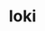 ---
title: "loki"
layout: cache
categories: [package, develop-2025-04-27]
meta: {"compilers": ["gcc@11.4.0", "intel-oneapi-compilers@2025.1.0"], "num_specs": 3, "num_specs_by_stack": {"e4s": 1, "e4s-neoverse-v2": 1, "e4s-oneapi": 1, "root": 3}, "oss": ["ubuntu22.04"], "platforms": ["linux"], "stacks": ["e4s", "e4s-neoverse-v2", "e4s-oneapi", "root"], "targets": ["neoverse_v2", "x86_64_v3"], "versions": ["0.1.7"]}
spec_details: [{"compiler": "gcc@11.4.0", "hash": "7iecek3npgqlgk5udnekwir5z65ni7t2", "os": "ubuntu22.04", "platform": "linux", "size": "-", "stacks": ["e4s", "root"], "target": "x86_64_v3", "variants": ["build_system=makefile", "+shared"], "versions": ["0.1.7"]}, {"compiler": "intel-oneapi-compilers@2025.1.0", "hash": "nxp4v2ryc23sdmx2xs4lgyf7y5xkf6ob", "os": "ubuntu22.04", "platform": "linux", "size": "-", "stacks": ["e4s-oneapi", "root"], "target": "x86_64_v3", "variants": ["build_system=makefile", "+shared"], "versions": ["0.1.7"]}, {"compiler": "gcc@11.4.0", "hash": "s3tni743kjujnmyrn2efsf2ullriq32j", "os": "ubuntu22.04", "platform": "linux", "size": "-", "stacks": ["e4s-neoverse-v2", "root"], "target": "neoverse_v2", "variants": ["build_system=makefile", "+shared"], "versions": ["0.1.7"]}]
---